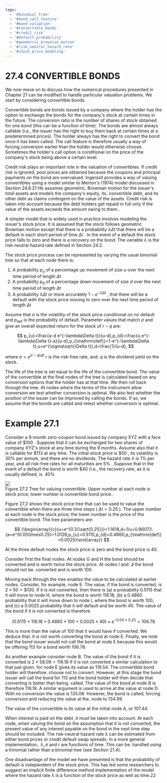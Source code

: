 ```yaml
---
tags:
  - '#binomial_tree'
  - '#bond_call_feature'
  - '#bond_valuation'
  - '#convertible_bonds'
  - '#credit_risk'
  - '#default_probability'
  - '#geometric_brownian_motion'
  - '#risk_neutral_hazard_rate'
  - '#stock_price_modeling'
---
```

# 27.4 CONVERTIBLE BONDS  

We now move on to discuss how the numerical procedures presented in Chapter 21 can be modified to handle particular valuation problems. We start by considering convertible bonds.  

Convertible bonds are bonds issued by a company where the holder has the option to exchange the bonds for the company's stock at certain times in the future. The conversion ratio is the number of shares of stock obtained for one bond (this can be a function of time). The bonds are almost always callable (i.e., the issuer has the right to buy them back at certain times at a predetermined prices). The holder always has the right to convert the bond once it has been called. The call feature is therefore usually a way of forcing conversion earlier than the holder would otherwise choose. Sometimes the holder's call option is conditional on the price of the company's stock being above a certain level.  

Credit risk plays an important role in the valuation of convertibles. If credit risk is ignored, poor prices are obtained because the coupons and principal payments on the bond are overvalued. Ingersoll provides a way of valuing convertibles using a model similar to Merton's (1974) model discussed in Section 24.6.21 He assumes geometric. Brownian motion for the issuer's total assets and models the company's equity, its. convertible debt, and its other debt as claims contingent on the value of the assets. Credit risk is taken into account because the debt holders get repaid in full only if the value of the assets exceeds the amount owing to them..  

A simpler model that is widely used in practice involves modeling the issuer's stock price. It is assumed that the stock follows geometric Brownian motion except that there is a probability $\lambda\Delta t$ that there will be a default in each short period of time $\Delta t$ . In the event of a default the stock price falls to zero and there is a recovery on the bond. The variable $\lambda$ is the risk-neutral hazard rate defined in Section 24.2.  

The stock price process can be represented by varying the usual binomial tree so that at each node there is:  

1. A probability $p_{u}$ of a percentage up movement of size $u$ over the next time period of length $\Delta t$   
2. A probability $p_{d}$ of a percentage down movement of size $d$ over the next time period of length $\Delta t$   
3. A probability $\lambda\Delta t$ or more accurately $1-e^{-\lambda\Delta t}$ , that there will be a default with the stock price moving to zero over the next time period of length $\Delta t$  

Assume that $\sigma$ is the volatility of the stock price conditional on no default and $p_{\mathrm{def}}$ is the probability of default. Parameter values that match $\sigma$ and give an overall expected return for the stock of $r-q$ are:  

$$
p_{u}=\frac{a-d e^{-\lambda\Delta t}}{u-d},p_{d}=\frac{u e^{-\lambda\Delta t}-a}{u-d},p_{\mathrm{def}}=1-e^{-\lambda\Delta t},u=e^{\sigma\sqrt{\Delta t}},d=\frac{1}{u-d},
$$  

where $a=e^{(r-q)\Delta t}$ $r$ is the risk-free rate, and. $q$ is the dividend yield on the stock.  

The life of the tree is set equal to the life of the convertible bond. The value of the convertible at the final nodes of the tree is calculated based on any conversion options that the holder has at that time. We then roll back through the tree. At nodes where the terms of the instrument allow conversion we test whether conversion is optimal. We also test whether the position of the issuer can be improved by calling the bonds. If so, we assume that the bonds are called and retest whether conversion is optimal.  

# Example 27.1  

Consider a 9-month zero-coupon bond issued by company XYZ with a face value of $\$100$ . Suppose that it can be exchanged for two shares of company XYZ's stock at any time during the 9 months. Assume also that it is callable for $\$113$ at any time. The initial stock price is $\$50$ , its volatility is $30\%$ per annum, and there are no dividends. The hazard rate $\lambda$ is $1\%$ per year, and all risk-free rates for all maturities are $5\%$ . Suppose that in the event of a default the bond is worth $\$40$ (i.e., the recovery rate, as it is usually defined, is. $40\%$  

![](images/ed5b69837ff71918c0a33b8523d5ee363a44611b9027685d1bd0f66f017d2a03.jpg)  
Figure 27.2 Tree for valuing convertible. Upper number at each node is stock price; lower number is convertible bond price..  

Figure 27.2 shows the stock price tree that can be used to value the convertible when there are three time steps ( $\Delta t=0.25$ ). The upper number at each node is the stock price; the lower number is the price of the convertible bond. The tree parameters are:  

$$
{\begin{array}{c}{u=e^{0.3{\sqrt{0.25}}}=1.1618,d=1/u=0.8607}\ {a=e^{0.05\times0.25}=1.0126,p_{u}=0.5115,p_{d}=0.4860,p_{\mathrm{def}}=0.0025}\end{array}}
$$  

At the three default nodes the stock price is zero and the bond price is 40.  

Consider first the final nodes. At nodes G and H the bond should be converted and is worth twice the stock price. At nodes I and. $\mathbf{J}$ the bond should not be. converted and is worth 100.  

Moving back through the tree enables the value to be calculated at earlier nodes. Consider, for example, node E. The value, if the bond is converted, is $2\times50=\$100.$ If it is not converted, then there is (a) a probability 0.5115 that it will move to node H, where the bond is worth 116.18, (b) a 0.4860 probability that it will move down to node I, where the bond is worth 100, and (c) a 0.0025 probability that it will default and be worth 40. The value of the bond if it is not converted is therefore  

$$
(0.5115\times116.18+0.4860\times100+0.0025\times40)\times e^{-0.05\times0.25}=106.78
$$  

This is more than the value of 100 that it would have if converted. We deduce that. it is not worth converting the bond at node E. Finally, we note that the bond issuer would not call the bond at node E because this would be offering 113 for a bond worth 106.78.  

As another example consider node B. The value of the bond if it is converted is $2\times58.09=116.18$ If it is not converted a similar calculation to that just given. for node E gives its value as 119.54. The convertible bond holder will therefore. choose not to convert. However, at this stage the bond issuer will call the bond for 113 and the bond holder will then decide that converting is better than being. called. The value of the bond at node B is therefore 116.18. A similar argument is used to arrive at the value at node D. With no conversion the value is 135.08. However, the bond is called, forcing conversion and reducing the value at the. node to 134.99.  

The value of the convertible is its value at the initial node A, or 107.44.  

When interest is paid on the debt, it must be taken into account. At each node, when valuing the bond on the assumption that it is not converted, the present value of any interest payable on the bond in the next time step should be included. The risk-neutral hazard rate $\lambda$ can be estimated from either bond prices or credit default swap spreads. In a more general implementation,. $\lambda,\sigma$ and $r$ are functions of time. This can be. handled using a trinomial rather than a binomial tree (see Section 21.4).  

One disadvantage of the model we have presented is that the probability of default is independent of the stock price. This has led some researchers to suggest an implicit finite difference method implementation of the model where the hazard rate $\lambda$ is a function of the stock price as well as time.22  
